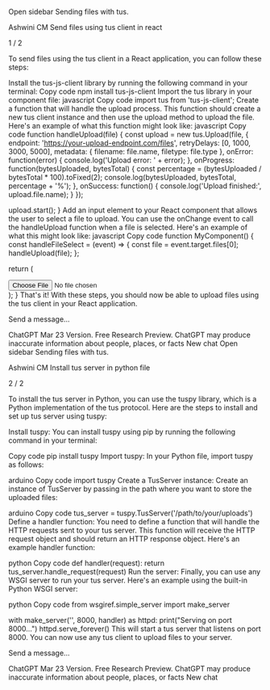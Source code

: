 Open sidebar
Sending files with tus.


Ashwini CM
Send files using tus client in react

1 / 2


To send files using the tus client in a React application, you can follow these steps:

Install the tus-js-client library by running the following command in your terminal:
Copy code
npm install tus-js-client
Import the tus library in your component file:
javascript
Copy code
import tus from 'tus-js-client';
Create a function that will handle the upload process. This function should create a new tus client instance and then use the upload method to upload the file. Here's an example of what this function might look like:
javascript
Copy code
function handleUpload(file) {
  const upload = new tus.Upload(file, {
    endpoint: 'https://your-upload-endpoint.com/files',
    retryDelays: [0, 1000, 3000, 5000],
    metadata: {
      filename: file.name,
      filetype: file.type
    },
    onError: function(error) {
      console.log('Upload error: ' + error);
    },
    onProgress: function(bytesUploaded, bytesTotal) {
      const percentage = (bytesUploaded / bytesTotal * 100).toFixed(2);
      console.log(bytesUploaded, bytesTotal, percentage + '%');
    },
    onSuccess: function() {
      console.log('Upload finished:', upload.file.name);
    }
  });

  upload.start();
}
Add an input element to your React component that allows the user to select a file to upload. You can use the onChange event to call the handleUpload function when a file is selected. Here's an example of what this might look like:
javascript
Copy code
function MyComponent() {
  const handleFileSelect = (event) => {
    const file = event.target.files[0];
    handleUpload(file);
  };

  return (
    <div>
      <input type="file" onChange={handleFileSelect} />
    </div>
  );
}
That's it! With these steps, you should now be able to upload files using the tus client in your React application.




Send a message...


ChatGPT Mar 23 Version. Free Research Preview. ChatGPT may produce inaccurate information about people, places, or facts
New chat
Open sidebar
Sending files with tus.


Ashwini CM
Install tus server in python file

2 / 2


To install the tus server in Python, you can use the tuspy library, which is a Python implementation of the tus protocol. Here are the steps to install and set up tus server using tuspy:

Install tuspy: You can install tuspy using pip by running the following command in your terminal:

Copy code
pip install tuspy
Import tuspy: In your Python file, import tuspy as follows:

arduino
Copy code
import tuspy
Create a TusServer instance: Create an instance of TusServer by passing in the path where you want to store the uploaded files:

arduino
Copy code
tus_server = tuspy.TusServer('/path/to/your/uploads')
Define a handler function: You need to define a function that will handle the HTTP requests sent to your tus server. This function will receive the HTTP request object and should return an HTTP response object. Here's an example handler function:

python
Copy code
def handler(request):
    return tus_server.handle_request(request)
Run the server: Finally, you can use any WSGI server to run your tus server. Here's an example using the built-in Python WSGI server:

python
Copy code
from wsgiref.simple_server import make_server

with make_server('', 8000, handler) as httpd:
    print("Serving on port 8000...")
    httpd.serve_forever()
This will start a tus server that listens on port 8000. You can now use any tus client to upload files to your server.




Send a message...


ChatGPT Mar 23 Version. Free Research Preview. ChatGPT may produce inaccurate information about people, places, or facts
New chat

